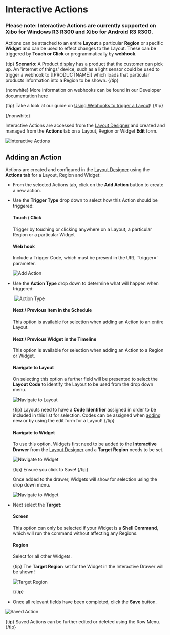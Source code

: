 <!--toc=layouts-->

# Interactive Actions

### Please note: Interactive Actions are currently supported on Xibo for Windows R3 R300 and Xibo for Android R3 R300. 

Actions can be attached to an entire **Layout** a particular **Region** or specific **Widget** and can be used to effect changes to the Layout. These can be triggered by **Touch or Click** or programmatically by **webhook**.

{tip}
**Scenario**:
A Product display has a product that the customer can pick up. An 'internet of things' device, such as a light sensor could be used to trigger a webhook to [[PRODUCTNAME]] which loads that particular products information into a Region to be shown.
{/tip}

{nonwhite}
More information on webhooks can be found in our Developer documentation [here](https://xibo.org.uk/docs/developer/player-control/webhooks)

{tip}
Take a look at our guide on [Using Webhooks to trigger a Layout](https://community.xibo.org.uk/t/using-webhooks-to-trigger-a-layout/25124)!
{/tip}

{/nonwhite}

Interactive Actions are accessed from the [Layout Designer](layouts_designer.html) and created and managed from the **Actions** tab on a Layout, Region or Widget **Edit** form.

![Interactive Actions](img\v3_layouts_interactive_actions.png)

## Adding an Action

Actions are created and configured in the [Layout Designer](layouts_designer.html) using the **Actions tab** for a Layout, Region and Widget:

- From the selected Actions tab, click on the **Add Action** button to create a new action.

- Use the **Trigger Type** drop down to select how this Action should be triggered: 

  #### Touch / Click

  Trigger by touching or clicking anywhere on a Layout, a particular Region or a particular Widget

  #### Web hook

  Include a Trigger Code, which must be present in the URL ``trigger=` parameter.

  ![Add Action](img\v3_layouts_add_action.png)

- Use the **Action Type** drop down to determine what will happen when triggered:

  ​	![Action Type](img\v3_layouts_action_type.png)

  #### Next / Previous item in the Schedule 

  This option is available for selection when adding an Action to an entire Layout.

  #### Next / Previous Widget in the Timeline

  This option is available for selection when adding an Action to a Region or Widget.

  #### Navigate to Layout 

  On selecting this option a further field will be presented to select the **Layout Code** to identify the Layout to be used from the drop down menu. 

  ![Navigate to Layout](img\v3_layouts_action_navigate_layout.png)

  {tip}
Layouts need to have a **Code Identifier** assigned in order to be included in this list for selection. Codes can be assigned when [adding](https://xibo.org.uk/manual/en/layouts.html#add_layout) new or by using the edit form for a Layout!
  {/tip}
  
  #### Navigate to Widget 

  To use this option, Widgets first need to be added to the **Interactive Drawer** from the [Layout Designer](layouts_designer.html) and a **Target Region** needs to be set.

  ![Navigate to Widget](img/v3_layouts_actions_navigate_widgets.png)

  {tip}
Ensure you click to Save!
  {/tip}
  
  Once added to the drawer, Widgets will show for selection using the drop down menu.

  ![Navigate to Widget](img\v3_layouts_widget_action.png)

  

- Next select the **Target**:

  #### Screen

  This option can only be selected if your Widget is a **Shell Command**, which will run the command without affecting any Regions.

  #### Region

  Select for all other Widgets. 

  {tip}
  The **Target Region** set for the Widget in the Interactive Drawer will be shown!

  ![Target Region](img/v3_layouts_target_region.png)

  {/tip}

  

- Once all relevant fields have been completed, click the **Save** button.

![Saved Action](img\v3_layouts_action_saved.png)

{tip}
Saved Actions can be further edited or deleted using the Row Menu.
{/tip}